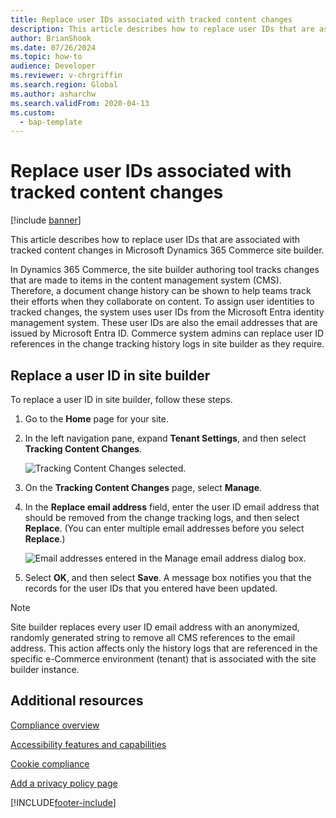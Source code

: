 ```yaml
---
title: Replace user IDs associated with tracked content changes
description: This article describes how to replace user IDs that are associated with tracked content changes in Microsoft Dynamics 365 Commerce site builder.
author: BrianShook
ms.date: 07/26/2024
ms.topic: how-to
audience: Developer
ms.reviewer: v-chrgriffin
ms.search.region: Global
ms.author: asharchw
ms.search.validFrom: 2020-04-13
ms.custom: 
  - bap-template
---
```


# Replace user IDs associated with tracked content changes

[!include [banner](../includes/banner.md)]

This article describes how to replace user IDs that are associated with tracked content changes in Microsoft Dynamics 365 Commerce site builder.

In Dynamics 365 Commerce, the site builder authoring tool tracks changes that are made to items in the content management system (CMS). Therefore, a document change history can be shown to help teams track their efforts when they collaborate on content. To assign user identities to tracked changes, the system uses user IDs from the Microsoft Entra identity management system. These user IDs are also the email addresses that are issued by Microsoft Entra ID. Commerce system admins can replace user ID references in the change tracking history logs in site builder as they require.

## Replace a user ID in site builder

To replace a user ID in site builder, follow these steps.

1. Go to the **Home** page for your site.
1. In the left navigation pane, expand **Tenant Settings**, and then select **Tracking Content Changes**.

    ![Tracking Content Changes selected.](../media/TrackingContentChanges.png)

1. On the **Tracking Content Changes** page, select **Manage**.
1. In the **Replace email address** field, enter the user ID email address that should be removed from the change tracking logs, and then select **Replace**. (You can enter multiple email addresses before you select **Replace**.)

    ![Email addresses entered in the Manage email address dialog box.](../media/ReplaceEmailAddress.png)

1. Select **OK**, and then select **Save**. A message box notifies you that the records for the user IDs that you entered have been updated.

> [!NOTE]
> Site builder replaces every user ID email address with an anonymized, randomly generated string to remove all CMS references to the email address. This action affects only the history logs that are referenced in the specific e-Commerce environment (tenant) that is associated with the site builder instance.

## Additional resources

[Compliance overview](../compliance-overview.md)

[Accessibility features and capabilities](../accessibility.md)

[Cookie compliance](../cookie-compliance.md)

[Add a privacy policy page](../add-privacy-page.md)


[!INCLUDE[footer-include](../../includes/footer-banner.md)]
